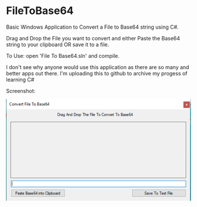 # FileToBase64
Basic Windows Application to Convert a File to Base64 string using C#.

Drag and Drop the File you want to convert and either Paste the Base64 string to your clipboard OR save it to a file.

To Use: open 'File To Base64.sln' and compile.


I don't see why anyone would use this application as there are so many and better apps out there. 
I'm uploading this to github to archive my progess of learning C#

Screenshot:


![Alt text](/justascreenshot.png?raw=true "Screenshot")
